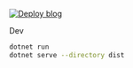 [![Deploy blog](https://github.com/tatwd/blog/actions/workflows/deploy.yml/badge.svg)](https://github.com/tatwd/blog/actions/workflows/ci.yml)

Dev

```sh
dotnet run
dotnet serve --directory dist
```
